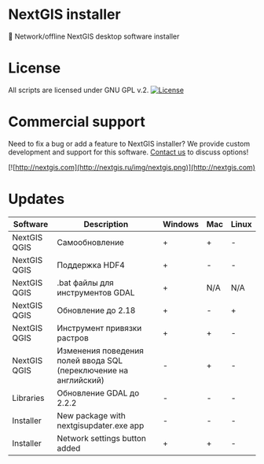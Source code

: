 # NextGIS installer

:dvd: Network/offline NextGIS desktop software installer

# License

All scripts are licensed under GNU GPL v.2.
[![License](https://img.shields.io/badge/License-GPL%20v2-blue.svg?maxAge=2592000)]()

# Commercial support

Need to fix a bug or add a feature to NextGIS installer? We provide custom
development and support for this software.
[Contact us](http://nextgis.ru/en/contact/) to discuss options!

[![http://nextgis.com](http://nextgis.ru/img/nextgis.png)](http://nextgis.com)

# Updates

| Software | Description | Windows | Mac | Linux |
|---|---|---|---|---|
| NextGIS QGIS | Самообновление | + | + | - |
| NextGIS QGIS | Поддержка HDF4 | + | - | - |
| NextGIS QGIS | .bat файлы для  инструментов GDAL | + | N/A | N/A |
| NextGIS QGIS | Обновление до 2.18 | + | - | + |
| NextGIS QGIS | Инструмент привязки растров | + | + | - |
| NextGIS QGIS | Изменения поведения полей ввода SQL (переключение на английский) | - | + | - |
| Libraries | Обновление GDAL до 2.2.2 | - | - | - |
| Installer | New package with nextgisupdater.exe app | - | - | - |
| Installer | Network settings button added | + | + | - |
